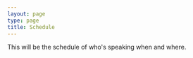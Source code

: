 ```yaml
---
layout: page
type: page
title: Schedule
---
```


This will be the schedule of who's speaking when and where.
